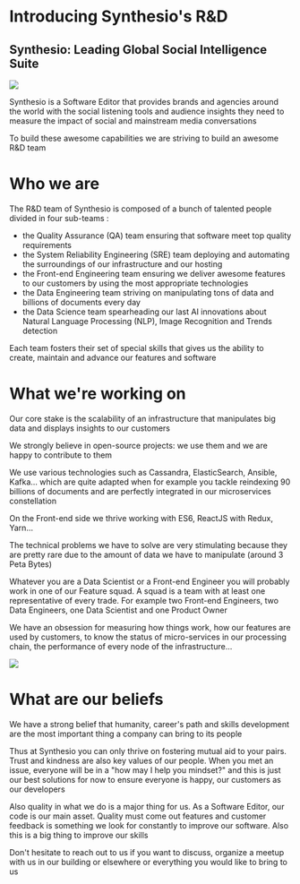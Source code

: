 
# Introducing Synthesio&#39;s R&amp;D

## Synthesio: Leading Global Social Intelligence Suite

 ![](images/introducing-synthesio-1.png)

Synthesio is a Software Editor that provides brands and agencies around the world with the social listening tools and audience insights they need to measure the impact of social and mainstream media conversations

To build these awesome capabilities we are striving to build an awesome R&amp;D team

# Who we are

The R&amp;D team of Synthesio is composed of a bunch of talented people divided in four sub-teams :

- the Quality Assurance (QA) team ensuring that software meet top quality requirements
- the System Reliability Engineering (SRE) team deploying and automating the surroundings of our infrastructure and our hosting
- the Front-end Engineering team ensuring we deliver awesome features to our customers by using the most appropriate technologies
- the Data Engineering team striving on manipulating tons of data and billions of documents every day
- the Data Science team spearheading our last AI innovations about Natural Language Processing (NLP), Image Recognition and Trends detection

Each team fosters their set of special skills that gives us the ability to create, maintain and advance our features and software

# What we&#39;re working on

Our core stake is the scalability of an infrastructure that manipulates big data and displays insights to our customers

We strongly believe in open-source projects: we use them and we are happy to contribute to them

We use various technologies such as Cassandra, ElasticSearch, Ansible, Kafka… which are quite adapted when for example you tackle reindexing 90 billions of documents and are perfectly integrated in our microservices constellation

On the Front-end side we thrive working with ES6, ReactJS with Redux, Yarn…

The technical problems we have to solve are very stimulating because they are pretty rare due to the amount of data we have to manipulate (around 3 Peta Bytes)

Whatever you are a Data Scientist or a Front-end Engineer you will probably work in one of our Feature squad. A squad is a team with at least one representative of every trade. For example two Front-end Engineers, two Data Engineers, one Data Scientist and one Product Owner

We have an obsession for measuring how things work, how our features are used by customers, to know the status of micro-services in our processing chain, the performance of every node of the infrastructure…

  ![](images/introducing-synthesio-2.jpg)

# What are our beliefs

We have a strong belief that humanity, career&#39;s path and skills development are the most important thing a company can bring to its people

Thus at Synthesio you can only thrive on fostering mutual aid to your pairs. Trust and kindness are also key values of our people. When you met an issue, everyone will be in a &quot;how may I help you mindset?&quot; and this is just our best solutions for now to ensure everyone is happy, our customers as our developers

Also quality in what we do is a major thing for us. As a Software Editor, our code is our main asset. Quality must come out features and customer feedback is something we look for constantly to improve our software. Also this is a big thing to improve our skills

Don&#39;t hesitate to reach out to us if you want to discuss, organize a meetup with us in our building or elsewhere or everything you would like to bring to us
